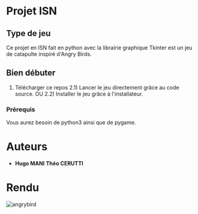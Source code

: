 # Projet ISN

## Type de jeu

Ce projet en ISN fait en python avec la librairie graphique Tkinter est un jeu de catapulte inspiré d'Angry Birds.

## Bien débuter

1) Télécharger ce repos
2.1) Lancer le jeu directement grâce au code source.
OU
2.2) Installer le jeu grâce à l'installateur.

### Prérequis

Vous aurez besoin de python3 ainsi que de pygame.

# Auteurs

* **Hugo MANI** **Théo CERUTTI**

# Rendu

![angrybird](https://user-images.githubusercontent.com/44285344/48670540-7be33e00-eb19-11e8-8fb5-b2c0e541bfdf.png)
